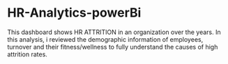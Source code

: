 # HR-Analytics-powerBi
This dashboard shows HR ATTRITION in an organization over the years.
In this analysis, i reviewed the demographic information of employees, turnover and their fitness/wellness to fully understand the causes of high attrition rates.
